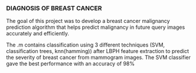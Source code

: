 ### DIAGNOSIS OF BREAST CANCER

The goal of this project was to develop a breast cancer malignancy prediction algorithm that helps predict malignancy in future query images accurately and efficiently. 

The .m contains classification using 3 different techniques (SVM, classification trees, knn(hamming)) after LBPH feature extraction to predict the severity of breast cancer from mammogram images. The SVM classifier gave the best performance with an accuracy of 98%
